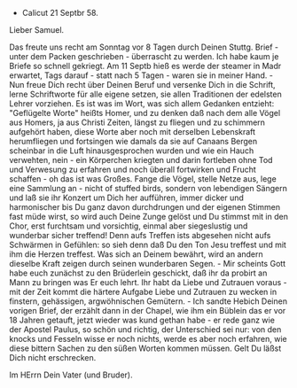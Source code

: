 + Calicut 21 Septbr 58.

Lieber Samuel.

Das freute uns recht am Sonntag vor 8 Tagen durch Deinen Stuttg. Brief - unter dem Packen geschrieben - überrascht zu werden. Ich habe kaum je Briefe so schnell gekriegt. Am 11 Septb hieß es werde der steamer in Madr erwartet, Tags darauf - statt nach 5 Tagen - waren sie in meiner Hand. - Nun freue Dich recht über Deinen Beruf und versenke Dich in die Schrift, lerne Schriftworte für alle eigene setzen, sie allen Traditionen der edelsten Lehrer vorziehen. Es ist was im Wort, was sich allem Gedanken entzieht: 
"Geflügelte Worte" heißts Homer, und zu denken daß nach dem alle Vögel aus Homers, ja aus Christi Zeiten, längst zu fliegen und zu schimmern aufgehört haben, diese Worte aber noch mit derselben Lebenskraft herumfliegen und fortsingen wie damals da sie auf Canaans Bergen scheinbar in die Luft hinausgesprochen wurden und wie ein Hauch verwehten, nein - ein Körperchen kriegten und darin fortleben ohne Tod und Verwesung zu erfahren und noch überall fortwirken und Frucht schaffen - oh das ist was Großes. Fange die Vögel, stelle Netze aus, lege eine Sammlung an - nicht of stuffed birds, sondern von lebendigen Sängern und laß sie ihr Konzert um Dich her aufführen, immer dicker und harmonischer bis Du ganz davon durchdrungen und der eigenen Stimmen fast müde wirst, so wird auch Deine Zunge gelöst und Du stimmst mit in den Chor, erst furchtsam und vorsichtig, einmal aber siegeslustig und wunderbar sicher treffend! Denn aufs Treffen ists abgesehen nicht aufs Schwärmen in Gefühlen: so sieh denn daß Du den Ton Jesu treffest und mit ihm die Herzen treffest. Was sich an Deinem bewährt, wird an andern dieselbe Kraft zeigen durch seinen wunderbaren Segen. - Mir scheints Gott habe euch zunächst zu den Brüderlein geschickt, daß ihr da probirt an Mann zu bringen was Er euch lehrt. Ihr habt da Liebe und Zutrauen voraus - mit der Zeit kommt die härtere Aufgabe Liebe und Zutrauen zu wecken in finstern, gehässigen, argwöhnischen Gemütern. - Ich sandte Hebich Deinen vorigen Brief, der erzählt dann in der Chapel, wie ihm ein Büblein das er vor 18 Jahren getauft, jetzt wieder was kund gethan habe - er rede ganz wie der Apostel Paulus, so schön und richtig, der Unterschied sei nur: von den knocks und Fesseln wisse er noch nichts, werde es aber noch erfahren, wie diese bittern Sachen zu den süßen Worten kommen müssen. Gelt Du läßst Dich nicht erschrecken.

 Im HErrn Dein Vater (und Bruder).

